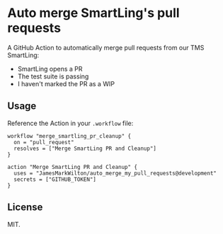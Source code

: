 # Auto merge SmartLing's pull requests

A GitHub Action to automatically merge pull requests from our TMS SmartLing:

*   SmartLing opens a PR
*   The test suite is passing
*   I haven't marked the PR as a WIP

## Usage
Reference the Action in your `.workflow` file:

```hcl
workflow "merge_smartling_pr_cleanup" {
  on = "pull_request"
  resolves = ["Merge SmartLing PR and Cleanup"]
}

action "Merge SmartLing PR and Cleanup" {
  uses = "JamesMarkWilton/auto_merge_my_pull_requests@development"
  secrets = ["GITHUB_TOKEN"]
}
```
## License

MIT.
